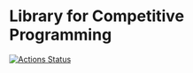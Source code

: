 # Library for Competitive Programming

[![Actions Status](https://github.com/cprefer/cplibrary-cpp/workflows/verify/badge.svg)](https://github.com/cprefer/cplibrary-cpp/actions)